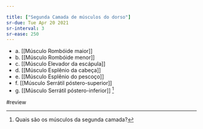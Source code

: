 ```yaml
---

title: ["Segunda Camada de músculos do dorso"]
sr-due: Tue Apr 20 2021
sr-interval: 3
sr-ease: 250
---
```


+ a. [[Músculo Rombóide maior]]
+ b. [[Músculo Rombóide menor]]
+ c. [[Músculo Elevador da escápula]]
+ d. [[Músculo Esplênio da cabeça]]
+ e. [[Músculo Esplênio do pescoço]]
+ f. [[Músculo Serrátil póstero-superior]]
+ g. [[Músculo Serrátil póstero-inferior]] [^548069]

[^548069]: Quais são os músculos da segunda camada?

#review 

